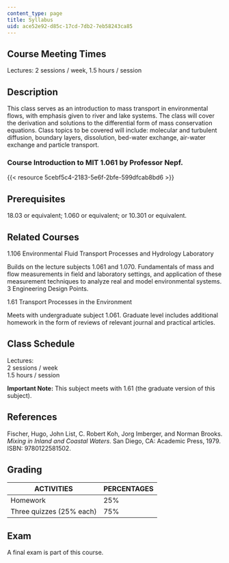 ```yaml
---
content_type: page
title: Syllabus
uid: ace52e92-d85c-17cd-7db2-7eb58243ca85
---
```


Course Meeting Times
--------------------

Lectures: 2 sessions / week, 1.5 hours / session

Description
-----------

This class serves as an introduction to mass transport in environmental flows, with emphasis given to river and lake systems. The class will cover the derivation and solutions to the differential form of mass conservation equations. Class topics to be covered will include: molecular and turbulent diffusion, boundary layers, dissolution, bed-water exchange, air-water exchange and particle transport.

### Course Introduction to MIT 1.061 by Professor Nepf.

{{< resource 5cebf5c4-2183-5e6f-2bfe-599dfcab8bd6 >}}

Prerequisites
-------------

18.03 or equivalent; 1.060 or equivalent; or 10.301 or equivalent.

Related Courses
---------------

1.106 Environmental Fluid Transport Processes and Hydrology Laboratory

Builds on the lecture subjects 1.061 and 1.070. Fundamentals of mass and flow measurements in field and laboratory settings, and application of these measurement techniques to analyze real and model environmental systems. 3 Engineering Design Points.

1.61 Transport Processes in the Environment

Meets with undergraduate subject 1.061. Graduate level includes additional homework in the form of reviews of relevant journal and practical articles.

Class Schedule
--------------

Lectures:  
2 sessions / week  
1.5 hours / session

**Important Note:** This subject meets with 1.61 (the graduate version of this subject).

References
----------

Fischer, Hugo, John List, C. Robert Koh, Jorg Imberger, and Norman Brooks. _Mixing in Inland and Coastal Waters_. San Diego, CA: Academic Press, 1979. ISBN: 9780122581502.

Grading
-------

| ACTIVITIES | PERCENTAGES |
| --- | --- |
| Homework | 25% |
| Three quizzes (25% each) | 75% 

Exam
----

A final exam is part of this course.